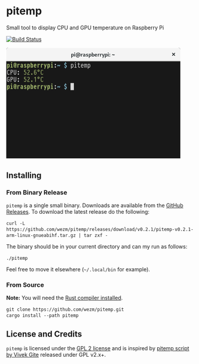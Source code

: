 # pitemp

Small tool to display CPU and GPU temperature on Raspberry Pi

[![Build Status](https://api.cirrus-ci.com/github/wezm/pitemp.svg)](https://cirrus-ci.com/github/wezm/pitemp)

<img src="https://raw.githubusercontent.com/wezm/pitemp/master/screenshot.png" alt="Screenshot of pitemp in a terminal window" width="466" />

## Installing

### From Binary Release

`pitemp` is a single small binary. Downloads are available from the
[GitHub Releases][releases]. To download the latest release do the following:

    curl -L https://github.com/wezm/pitemp/releases/download/v0.2.1/pitemp-v0.2.1-arm-linux-gnueabihf.tar.gz | tar zxf -

The binary should be in your current directory and can my run as follows:

    ./pitemp

Feel free to move it elsewhere (`~/.local/bin` for example).

### From Source

**Note:** You will need the [Rust compiler installed][rust].

    git clone https://github.com/wezm/pitemp.git
    cargo install --path pitemp

## License and Credits

`pitemp` is licensed under the [GPL 2 license][license] and is inspired by
[pitemp script by Vivek Gite][nixcraft] released under GPL v2.x+.

[rust]: https://www.rust-lang.org/en-US/install.html
[nixcraft]: https://www.cyberciti.biz/faq/linux-find-out-raspberry-pi-gpu-and-arm-cpu-temperature-command/
[releases]: https://github.com/wezm/pitemp/releases/latest
[license]: https://github.com/wezm/pitemp/blob/master/LICENSE
